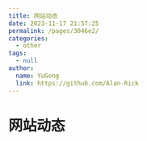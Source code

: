 ```yaml
---
title: 网站动态
date: 2023-11-17 21:57:25
permalink: /pages/3046e2/
categories:
  - other
tags:
  - null
author:
  name: YuGong
  link: https://github.com/Alan-Rick
---
```

# 网站动态

